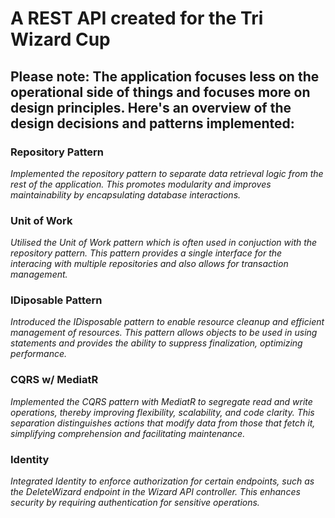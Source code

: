 <h1>A REST API created for the Tri Wizard Cup</h1>

Please note: The application focuses less on the operational side of things and focuses more on design principles. Here's an overview of the design decisions and patterns implemented:
-----------------------------------------------------------------------------------

<h3>Repository Pattern</h3> <i>Implemented the repository pattern to separate data retrieval logic from the rest of the application. This promotes modularity and improves maintainability by encapsulating database interactions.</i>


<h3>Unit of Work</h3> <i>Utilised the Unit of Work pattern which is often used in conjuction with the repository pattern. This pattern provides a single interface for the interacing with multiple repositories and also allows for transaction management.</i>


<h3>IDiposable Pattern</h3> <i>Introduced the IDisposable pattern to enable resource cleanup and efficient management of resources. This pattern allows objects to be used in using statements and provides the ability to suppress finalization, optimizing performance.</i>


<h3>CQRS w/ MediatR</h3> <i>Implemented the CQRS pattern with MediatR to segregate read and write operations, thereby improving flexibility, scalability, and code clarity. This separation distinguishes actions that modify data from those that fetch it, simplifying comprehension and facilitating maintenance.</i>


<h3>Identity</h3> <i>Integrated Identity to enforce authorization for certain endpoints, such as the DeleteWizard endpoint in the Wizard API controller. This enhances security by requiring authentication for sensitive operations.</i>
